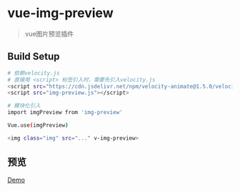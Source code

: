 # vue-img-preview

> vue图片预览插件

## Build Setup

``` bash
# 依赖velocity.js
# 直接用 <script> 标签引入时，需要先引入velocity.js
<script src="https://cdn.jsdelivr.net/npm/velocity-animate@1.5.0/velocity.min.js"></script>
<script src="img-preview.js"></script>

# 模块化引入
import imgPreview from 'img-preview'

Vue.use(imgPreview)

<img class="img" src="..." v-img-preview>
```

## 预览

<a href="https://zhazhjie.github.io/vue-components-demo/">Demo</a>
